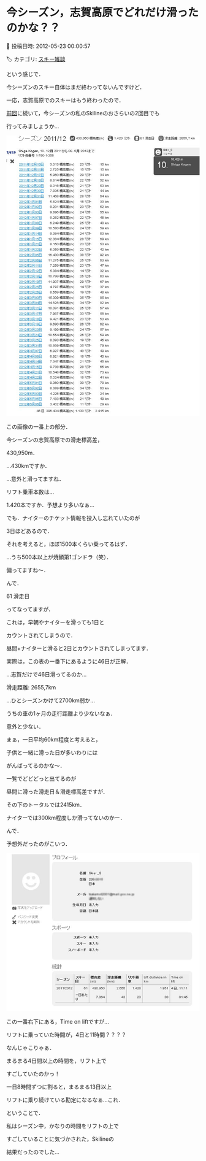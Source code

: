 # 今シーズン，志賀高原でどれだけ滑ったのかな？？

📅 投稿日時: 2012-05-23 00:00:57

🏷️ カテゴリ: [スキー雑談](c1f9d2cb7478308da16419928ea3945e9.md)

という感じで．





今シーズンのスキー自体はまだ終わってないんですけど．


一応，志賀高原でのスキーはもう終わったので．





[前回](e980c23b24939a374b74c3e0c03402b86.md)に続いて，今シーズンの私のSkilineのおさらいの2回目でも


行ってみましょうか…







![4a135f3fe429168e4e69e79222d7d824.jpg](images/4a135f3fe429168e4e69e79222d7d824.jpg)




この画像の一番上の部分．





今シーズンの志賀高原での滑走標高差，


430,950m．


…430kmですか．


…意外と滑ってますね．





リフト乗車本数は…


1.420本ですか．予想より多いなぁ…


でも．ナイターのチケット情報を投入し忘れていたのが


3日ほどあるので．


それを考えると，ほぼ1500本くらい乗ってるはず．


…うち500本以上が焼額第1ゴンドラ（笑）．


偏ってますね～．





んで．


61 滑走日


ってなってますが．


これは，早朝やナイターを滑っても1日と


カウントされてしまうので．


昼間+ナイターと滑ると2日とカウントされてしまってます．


実際は，この表の一番下にあるように46日が正解．


…志賀だけで46日滑ってるのか…





滑走距離: 2655,7km


…ひとシーズンかけて2700km弱か…


うちの車の1ヶ月の走行距離より少ないなぁ．


意外と少ない．


まぁ，一日平均60km程度と考えると，


子供と一緒に滑った日が多いわりには


がんばってるのかな～．





一覧でどどどっと出てるのが


昼間に滑った滑走日＆滑走標高差ですが．


その下のトータルでは2415km．


ナイターでは300km程度しか滑ってないのかー．





んで．


予想外だったのがこいつ．




![bf327bac5df33ee88f596aa89650fdb0.jpg](images/bf327bac5df33ee88f596aa89650fdb0.jpg)




この一番右下にある，Time on liftですが…


リフトに乗っていた時間が，4日と11時間？？？？


なんじゃこりゃぁ．


まるまる4日間以上の時間を，リフト上で


すごしていたのかっ！





一日8時間ずつに割ると，まるまる13日以上


リフトに乗り続けている勘定になるなぁ…これ．





ということで．


私はシーズン中，かなりの時間をリフトの上で


すごしていることに気づかされた，Skilineの


結果だったのでした…
